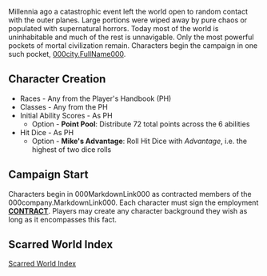Millennia ago a catastrophic event left the world open to random contact with the outer planes. Large portions were wiped away by pure chaos or populated with supernatural horrors. Today most of the world is uninhabitable and much of the rest is unnavigable. Only the most powerful pockets of mortal civilization remain. Characters begin the campaign in one such pocket, [000city.FullName000](./000city.MarkdownName000).

## Character Creation
* Races - Any from the Player's Handbook (PH)
* Classes - Any from the PH
* Initial Ability Scores - As PH
    * Option - **Point Pool**: Distribute 72 total points across the 6 abilities
* Hit Dice - As PH
    * Option - **Mike's Advantage**: Roll Hit Dice with *Advantage*, i.e. the highest of two dice rolls

## Campaign Start
Characters begin in 000MarkdownLink000 as contracted members of the 000company.MarkdownLink000. Each character must sign the employment [**CONTRACT**](./000contract.MarkdownName000). Players may create any character background they wish as long as it encompasses this fact.

## Scarred World Index
[Scarred World Index](./index.md)